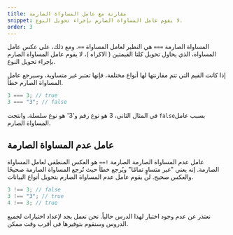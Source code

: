 ```yaml
---
title: مقارنة مع عامل المساواة الصارمة
snippet: لا يقوم عامل المساواة الصارم بإجراء تحويل النوع.
order: 3
---
```


المساواة الصارمة `===` هي النظير لعامل المساواة `==`. ومع ذلك، على عكس عامل
المساواة، الذي يحاول تحويل كلتا القيمتين ( الاكراه )، لا يقوم عامل المساواة
الصارم بإجراء تحويل النوع.

إذا كانت القيم التي تتم مقارنتها لها أنواع مختلفة، فإنها تعتبر غير متساوية،
وسيرجع عامل المساواة الصارم خطأ.

```js
3 === 3; // true
3 === "3"; // false
```

في المثال الثاني، 3 هو نوع رقم و'3' هو نوع سلسلة. وانتجت `false`بسبب عامل
المساواة الصارم.

## عامل عدم المساواة الصارمة

عامل عدم المساواة الصارمة الصارمة `!==` هو العكس المنطقي لعامل المساواة الصارمة.
إنه يعني "غير متساوٍ تمامًا" ويُرجع خطأ حيث تُرجع المساواة الصارمة صحيحًا والعكس
صحيح. لن يقوم عامل عدم المساواة الصارم بتحويل أنواع البيانات.

```js
3 !== 3; // false
3 !== "3"; // true
4 !== 3; // true
```

<div class="quiz">
نعتذر عن عدم وجود اختبار لهذا الدرس حالياً. نحن نعمل بجد لإعداد اختبارات لجميع الدروس وسنقوم بتوفيرها في أقرب وقت ممكن.
</div>
